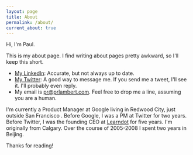 ```yaml
---
layout: page
title: About
permalink: /about/
current_about: true
---
```



Hi, I'm Paul. 

This is my about page. I find writing about pages pretty awkward, so I'll keep this short. 

* [My LinkedIn](https://www.linkedin.com/in/paulrolandlambert/): Accurate, but not always up to date. 
* [My Twitter](https://twitter.com/prlambert): A good way to message me. If you send me a tweet, I'll see it. I'll probably even reply.
* My email is pr@prlambert.com. Feel free to drop me a line, assuming you are a human. 

I'm currently a Product Manager at Google living in Redwood City, just outside San Francisco . Before Google, I was a PM at Twitter for two years. Before Twitter, I was the founding CEO at [Learndot](http://www.learndot.com/) for five years. I'm originally from Calgary. Over the course of 2005-2008 I spent two years in Beijing. 

Thanks for reading!
